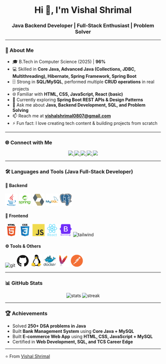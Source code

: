<h1 align="center">Hi 👋, I'm Vishal Shrimal</h1>
<h3 align="center">Java Backend Developer | Full-Stack Enthusiast | Problem Solver</h3>

---

### 🚀 About Me
- 🎓 B.Tech in Computer Science (2025) | **96%**
- 💻 Skilled in **Core Java, Advanced Java (Collections, JDBC, Multithreading), Hibernate, Spring Framework, Spring Boot**
- 🗄️ Strong in **SQL/MySQL**, performed multiple **CRUD operations** in real projects
- 🌐 Familiar with **HTML, CSS, JavaScript, React (basic)**
- 🔭 Currently exploring **Spring Boot REST APIs & Design Patterns**
- 💬 Ask me about **Java, Backend Development, SQL, and Problem Solving**
- 📫 Reach me at **vishalshrimal0807@gmail.com**
- ⚡ Fun fact: I love creating tech content & building projects from scratch

---

### 🌐 Connect with Me
<p align="center">
  <a href="https://linkedin.com/in/vishal-s-148334247" target="blank">
    <img src="https://img.shields.io/badge/LinkedIn-0077B5?style=for-the-badge&logo=linkedin&logoColor=white"/>
  </a>
  <a href="mailto:vishalshrimal0807@gmail.com" target="blank">
    <img src="https://img.shields.io/badge/Gmail-D14836?style=for-the-badge&logo=gmail&logoColor=white"/>
  </a>
  <a href="https://github.com/vishalashrimal" target="blank">
    <img src="https://img.shields.io/badge/GitHub-181717?style=for-the-badge&logo=github&logoColor=white"/>
  </a>
  <a href="https://twitter.com/_im_engineer" target="blank">
    <img src="https://img.shields.io/badge/Twitter-1DA1F2?style=for-the-badge&logo=twitter&logoColor=white"/>
  </a>
  <a href="https://instagram.com/_vishal.shrimal_" target="blank">
    <img src="https://img.shields.io/badge/Instagram-E4405F?style=for-the-badge&logo=instagram&logoColor=white"/>
  </a>
</p>

---

### 🛠️ Languages and Tools (Java Full-Stack Developer)

#### 🔹 Backend
<p>
  <img src="https://raw.githubusercontent.com/devicons/devicon/master/icons/java/java-original.svg" alt="java" width="40" height="40"/>
  <img src="https://raw.githubusercontent.com/devicons/devicon/master/icons/spring/spring-original-wordmark.svg" alt="spring" width="40" height="40"/>
  <img src="https://raw.githubusercontent.com/devicons/devicon/master/icons/hibernate/hibernate-original.svg" alt="hibernate" width="40" height="40"/>
  <img src="https://raw.githubusercontent.com/devicons/devicon/master/icons/mysql/mysql-original-wordmark.svg" alt="mysql" width="40" height="40"/>
  <img src="https://raw.githubusercontent.com/devicons/devicon/master/icons/postgresql/postgresql-original.svg" alt="postgresql" width="40" height="40"/>
</p>

#### 🎨 Frontend
<p>
  <img src="https://raw.githubusercontent.com/devicons/devicon/master/icons/html5/html5-original-wordmark.svg" alt="html5" width="40" height="40"/>
  <img src="https://raw.githubusercontent.com/devicons/devicon/master/icons/css3/css3-original-wordmark.svg" alt="css3" width="40" height="40"/>
  <img src="https://raw.githubusercontent.com/devicons/devicon/master/icons/javascript/javascript-original.svg" alt="javascript" width="40" height="40"/>
  <img src="https://raw.githubusercontent.com/devicons/devicon/master/icons/react/react-original-wordmark.svg" alt="react" width="40" height="40"/>
  <img src="https://raw.githubusercontent.com/devicons/devicon/master/icons/bootstrap/bootstrap-plain-wordmark.svg" alt="bootstrap" width="40" height="40"/>
  <img src="https://www.vectorlogo.zone/logos/tailwindcss/tailwindcss-icon.svg" alt="tailwind" width="40" height="40"/>
</p>

#### ⚙️ Tools & Others
<p>
  <img src="https://www.vectorlogo.zone/logos/git-scm/git-scm-icon.svg" alt="git" width="40" height="40"/>
  <img src="https://raw.githubusercontent.com/devicons/devicon/master/icons/github/github-original.svg" alt="github" width="40" height="40"/>
  <img src="https://raw.githubusercontent.com/devicons/devicon/master/icons/linux/linux-original.svg" alt="linux" width="40" height="40"/>
  <img src="https://raw.githubusercontent.com/devicons/devicon/master/icons/docker/docker-original-wordmark.svg" alt="docker" width="40" height="40"/>
  <img src="https://raw.githubusercontent.com/devicons/devicon/master/icons/maven/maven-original.svg" alt="maven" width="40" height="40"/>
  <img src="https://raw.githubusercontent.com/devicons/devicon/master/icons/postman/postman-original.svg" alt="postman" width="40" height="40"/>
</p>

---

### 📊 GitHub Stats
<p align="center">
  <img src="https://github-readme-stats.vercel.app/api?username=vishalashrimal&show_icons=true&theme=tokyonight" alt="stats"/>
  <img src="https://github-readme-streak-stats.herokuapp.com/?user=vishalashrimal&theme=tokyonight" alt="streak"/>
</p>

---

### 🏆 Achievements
- Solved **250+ DSA problems in Java**
- Built **Bank Management System** using **Core Java + MySQL**
- Built **E-commerce Web App** using **HTML, CSS, JavaScript + MySQL**
- Certified in **Web Development, SQL, and TCS Career Edge**

---

⭐️ From [Vishal Shrimal](https://github.com/vishalashrimal)
